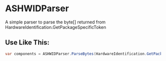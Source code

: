 ASHWIDParser
============

A simple parser to parse the byte[] returned from  HardwareIdentification.GetPackageSpecificToken

Use Like This:
-------------
```cs
var components = ASHWIDParser.ParseBytes(HardwareIdentification.GetPackageSpecificToken(null).Id.ToArray());
```
